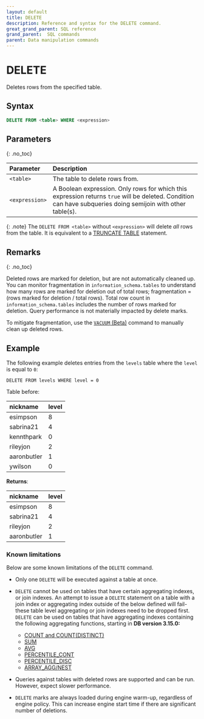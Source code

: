 ```yaml
---
layout: default
title: DELETE
description: Reference and syntax for the DELETE command.
great_grand_parent: SQL reference
grand_parent:  SQL commands
parent: Data manipulation commands
---
```


# DELETE

Deletes rows from the specified table.

## Syntax

```sql
DELETE FROM <table> WHERE <expression>
```
## Parameters 
{: .no_toc} 

| Parameter | Description|
| :---------| :----------|
| `<table>`| The table to delete rows from. |
| `<expression>` | A Boolean expression. Only rows for which this expression returns `true` will be deleted. Condition can have subqueries doing semijoin with other table(s). |

{: .note}
The `DELETE FROM <table>` without `<expression>` will delete *all* rows from the table. It is equivalent to a [TRUNCATE TABLE](../commands/truncate-table.md) statement.

## Remarks
{: .no_toc}

Deleted rows are marked for deletion, but are not automatically cleaned up. You can monitor fragmentation in `information_schema.tables` to understand how many rows are marked for deletion out of total rows; fragmentation = (rows marked for deletion / total rows). Total row count in `information_schema.tables` includes the number of rows marked for deletion. Query performance is not materially impacted by delete marks.
  
To mitigate fragmentation, use the [`VACUUM` (Beta)](vacuum.md) command to manually clean up deleted rows.

## Example 

The following example deletes entries from the `levels` table where the `level` is equal to `0`: 

`DELETE FROM levels WHERE level = 0`

Table before:

| nickname   | level  |
|:-----------| :------|
| esimpson       |    8 |
| sabrina21 |    4 |
| kennthpark    |      0 |
| rileyjon       |     2 |
| aaronbutler   |     1 |
| ywilson    |      0 |



**Returns**:

| nickname   | level  |
|:-----------| :------|
| esimpson       |    8 |
| sabrina21 |    4 |
| rileyjon       |     2 |
| aaronbutler   |     1 |



<!-- ### Example with subqueries

```sql
DELETE FROM levels WHERE 
  name IN (SELECT name FROM inventory WHERE amount = 0) OR
  name NOT IN (SELECT name FROM inventory)
```

Tables before:

```
product
+------------+--------+
| name       | price  |
+---------------------+
| wand       |    125 |
| broomstick |    270 |
| robe       |     80 |
| cauldron   |     25 |
+------------+--------+

inventory
+------------+--------+
| name       | amount |
+---------------------+
| wand       |      3 |
| cauldron   |     18 |
| robe       |      0 |
| bludger    |      5 |
+------------+--------+
```

Table after:
```
product
+------------+--------+
| name       | price  |
+---------------------+
| wand       |    125 |
| cauldron   |     25 |
+------------+--------+
``` -->


### Known limitations

Below are some known limitations of the `DELETE` command. 

* Only one `DELETE` will be executed against a table at once.

* `DELETE` cannot be used on tables that have certain aggregating indexes, or join indexes. An attempt to issue a `DELETE` statement on a table with a join index or aggregating index outside of the below defined will fail- these table level aggregating or join indexes need to be dropped first. `DELETE` can be used on tables that have aggregating indexes containing the following aggregating functions, starting in **DB version 3.15.0:**
  * [COUNT and COUNT(DISTINCT)](../functions-reference/count.md)
  * [SUM](../functions-reference/sum.md)
  * [AVG](../functions-reference/avg.md)
  * [PERCENTILE_CONT](../functions-reference/percentile-cont.md)
  * [PERCENTILE_DISC](../functions-reference/percentile-disc.md)
  * [ARRAY_AGG/NEST](../functions-reference/array-agg.md)

* Queries against tables with deleted rows are supported and can be run. However, expect slower performance.

* `DELETE` marks are always loaded during engine warm-up, regardless of engine policy. This can increase engine start time if there are significant number of deletions.
